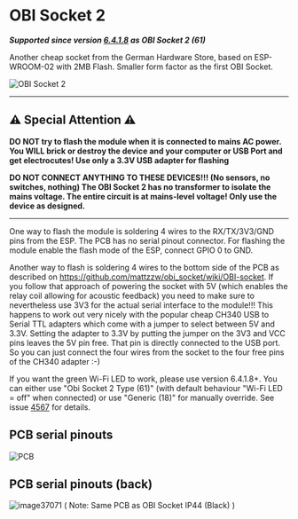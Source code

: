 # OBI Socket 2

***Supported since version [6.4.1.8](https://github.com/arendst/Tasmota/issues/4829) as OBI Socket 2 (61)***

Another cheap socket from the German Hardware Store, based on ESP-WROOM-02 with 2MB Flash. Smaller form factor as the first OBI Socket. 

![OBI Socket 2](https://user-images.githubusercontent.com/43306023/49151752-207f3000-f311-11e8-9ad9-d21021e385e3.jpg)

***
## ⚠️️  Special Attention   ⚠️️

**DO NOT try to flash the module when it is connected to mains AC power. You WILL brick or destroy the device and your computer or USB Port and get electrocutes! Use only a 3.3V USB adapter for flashing**  

**DO NOT CONNECT ANYTHING TO THESE DEVICES!!! (No sensors, no switches, nothing) The OBI Socket 2 has no transformer to isolate the mains voltage. The entire circuit is at mains-level voltage! Only use the device as designed.**
***

One way to flash the module is soldering 4 wires to the RX/TX/3V3/GND pins from the ESP. The PCB has no serial pinout connector. For flashing the module enable the flash mode of the ESP, connect GPIO 0 to GND.

Another way to flash is soldering 4 wires to the bottom side of the PCB as described on https://github.com/mattzzw/obi_socket/wiki/OBI-socket. If you follow that approach of powering the socket with 5V (which enables the relay coil allowing for acoustic feedback) you need to make sure to nevertheless use 3V3 for the actual serial interface to the module!!! This happens to work out very nicely with the popular cheap CH340 USB to Serial TTL adapters which come with a jumper to select between 5V and 3.3V. Setting the adapter to 3.3V by putting the jumper on the 3V3 and VCC pins leaves the 5V pin free. That pin is directly connected to the USB port. So you can just connect the four wires from the socket to the four free pins of the CH340 adapter :-)

If you want the green Wi-Fi LED to work, please use version 6.4.1.8+. You can either use "Obi Socket 2 Type (61)" (with default behaviour "Wi-Fi LED = off" when connected) or use "Generic (18)" for manually override. See issue [4567](https://github.com/arendst/Tasmota/issues/4567) for details.

## PCB serial pinouts
![PCB](https://user-images.githubusercontent.com/43306023/49151886-7e137c80-f311-11e8-99d6-c51c55699d9d.JPG)
## PCB serial pinouts (back)
![image37071](https://user-images.githubusercontent.com/947665/54786666-bd037000-4c29-11e9-9ff4-9d6fd0b78a98.png)
( Note: Same PCB as OBI Socket IP44 (Black) ) 